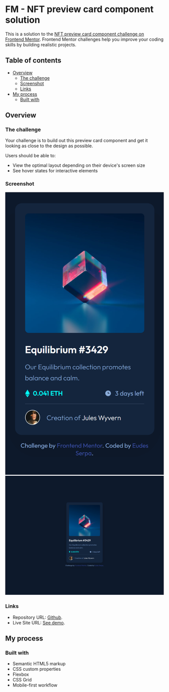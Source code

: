 # FM - NFT preview card component solution

This is a solution to the [NFT preview card component challenge on Frontend Mentor](https://www.frontendmentor.io/challenges/nft-preview-card-component-SbdUL_w0U). Frontend Mentor challenges help you improve your coding skills by building realistic projects. 

## Table of contents

- [Overview](#overview)
  - [The challenge](#the-challenge)
  - [Screenshot](#screenshot)
  - [Links](#links)
- [My process](#my-process)
  - [Built with](#built-with)

## Overview

### The challenge

Your challenge is to build out this preview card component and get it looking as close to the design as possible.

Users should be able to:

- View the optimal layout depending on their device's screen size
- See hover states for interactive elements

### Screenshot

![Mobile screenshot solution](./screenshots/mobile-screenshot.png)
![Desktop screenshot solution](./screenshots/desktop-screenshot.png)

### Links

- Repository URL: [Github](https://github.com/EudesSerpa/FM-nft_preview_card_component).
- Live Site URL: [See demo](https://your-live-site-url.com).

## My process

### Built with

- Semantic HTML5 markup
- CSS custom properties
- Flexbox
- CSS Grid
- Mobile-first workflow
